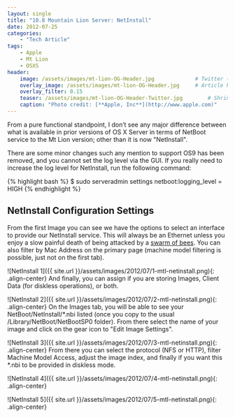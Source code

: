 ```yaml
---
layout: single
title: "10.8 Mountain Lion Server: NetInstall"
date: 2012-07-25
categories:
    - "Tech Article"
tags:
    - Apple
    - Mt Lion
    - OSXS
header:
    image: /assets/images/mt-lion-OG-Header.jpg			    # Twitter (use 'overlay_image')
    overlay_image: /assets/images/mt-lion-OG-Header.jpg		# Article header at 2048x768
    overlay_filter: 0.15
    teaser: /assets/images/mt-lion-OG-Header-Twitter.jpg 		# Shrink image to 575 width
    caption: "Photo credit: [**Apple, Inc**](http://www.apple.com)"
---
```


From a pure functional standpoint, I don’t see any major difference between what is available in prior versions of OS X Server in terms of NetBoot service to the Mt Lion version; other than it is now "NetInstall".

There are some minor changes such any mention to support OS9 has been removed, and you cannot set the log level via the GUI. If you really need to increase the log level for NetInstall, run the following command:

{% highlight bash %}
$ sudo serveradmin settings netboot:logging_level = HIGH
{% endhighlight %}

NetInstall Configuration Settings
---

From the first Image you can see we have the options to select an interface to provide our NetInstall service. This will always be an Ethernet unless you enjoy a slow painful death of being attacked by a [swarm of bees][HT1865]. You can also filter by Mac Address on the primary page (machine model filtering is possible, just not on the first tab).

[HT1865]: https://web.archive.org/web/20140105015852/http://support.apple.com/kb/HT1865

![NetInstall 1]({{ site.url }}/assets/images/2012/07/1-mtl-netinstall.png){: .align-center}
And finally, you can assign if you are storing Images, Client Data (for diskless operations), or both.

![NetInstall 2]({{ site.url }}/assets/images/2012/07/2-mtl-netinstall.png){: .align-center}
On the Images tab, you will be able to see your NetBoot/NetInstall/*.nbi listed (once you copy to the usual /Library/NetBoot/NetBootSP0 folder). From there select the name of your image and click on the gear icon to "Edit Image Settings".

![NetInstall 3]({{ site.url }}/assets/images/2012/07/3-mtl-netinstall.png){: .align-center}
From there you can select the protocol (NFS or HTTP), filter Machine Model Access, adjust the image index, and finally if you want this *.nbi to be provided in diskless mode.

![NetInstall 4]({{ site.url }}/assets/images/2012/07/4-mtl-netinstall.png){: .align-center}

![NetInstall 5]({{ site.url }}/assets/images/2012/07/5-mtl-netinstall.png){: .align-center}
